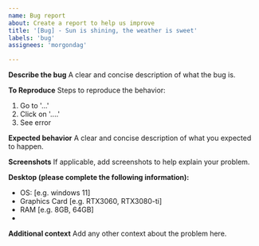 ```yaml
---
name: Bug report
about: Create a report to help us improve
title: '[Bug] - Sun is shining, the weather is sweet'
labels: 'bug'
assignees: 'morgondag'

---
```


**Describe the bug**
A clear and concise description of what the bug is.

**To Reproduce**
Steps to reproduce the behavior:
1. Go to '...'
2. Click on '....'
4. See error

**Expected behavior**
A clear and concise description of what you expected to happen.

**Screenshots**
If applicable, add screenshots to help explain your problem.

**Desktop (please complete the following information):**
 - OS: [e.g. windows 11]
 - Graphics Card [e.g. RTX3060, RTX3080-ti]
 - RAM [e.g. 8GB, 64GB]
 - 
**Additional context**
Add any other context about the problem here.
